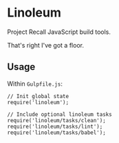 # Linoleum

Project Recall JavaScript build tools.

That's right I've got a floor.

## Usage

Within `Gulpfile.js`:

```
// Init global state
require('linoleum');

// Include optional linoleum tasks
require('linoleum/tasks/clean');
require('linoleum/tasks/lint');
require('linoleum/tasks/babel');
```
